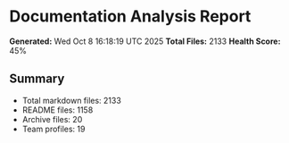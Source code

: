# Documentation Analysis Report
**Generated:** Wed Oct  8 16:18:19 UTC 2025
**Total Files:** 2133
**Health Score:** 45%

## Summary
- Total markdown files: 2133
- README files: 1158
- Archive files: 20
- Team profiles: 19
